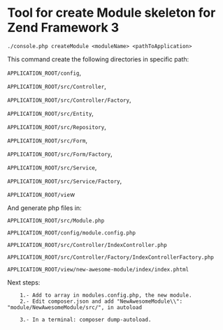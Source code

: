 # Tool for create Module skeleton for Zend Framework 3

`./console.php createModule <moduleName> <pathToApplication>`

This command create the following directories in specific path:

`APPLICATION_ROOT/config`,

`APPLICATION_ROOT/src/Controller`,

`APPLICATION_ROOT/src/Controller/Factory`,

`APPLICATION_ROOT/src/Entity`,

`APPLICATION_ROOT/src/Repository`,

`APPLICATION_ROOT/src/Form`,

`APPLICATION_ROOT/src/Form/Factory`,

`APPLICATION_ROOT/src/Service`,

`APPLICATION_ROOT/src/Service/Factory`,

`APPLICATION_ROOT/vie`w


And generate php files in:

`APPLICATION_ROOT/src/Module.php`

`APPLICATION_ROOT/config/module.config.php`

`APPLICATION_ROOT/src/Controller/IndexController.php`

`APPLICATION_ROOT/src/Controller/Factory/IndexControllerFactory.php`

`APPLICATION_ROOT/view/new-awesome-module/index/index.phtml`

Next steps: 

        1.- Add to array in modules.config.php, the new module. 
        2.- Edit composer.json and add "NewAwesomeModule\\": "module/NewAwesomeModule/src/", in autoload 

        3.- In a terminal: composer dump-autoload.
